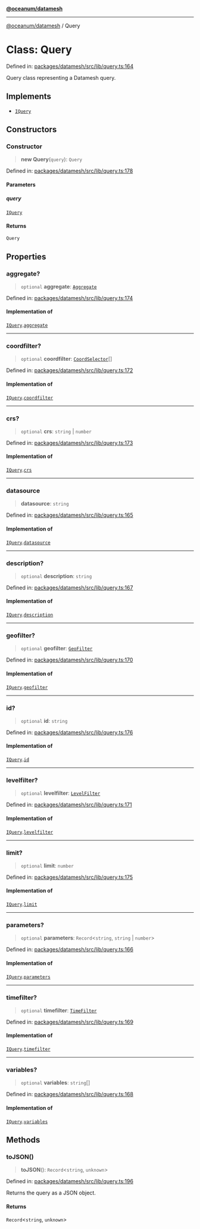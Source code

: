 [**@oceanum/datamesh**](../README.md)

***

[@oceanum/datamesh](../README.md) / Query

# Class: Query

Defined in: [packages/datamesh/src/lib/query.ts:164](https://github.com/oceanum-io/oceanum-js/blob/de54745f7642df8f064f1c2211b399c4854806ac/packages/datamesh/src/lib/query.ts#L164)

Query class representing a Datamesh query.

## Implements

- [`IQuery`](../interfaces/IQuery.md)

## Constructors

### Constructor

> **new Query**(`query`): `Query`

Defined in: [packages/datamesh/src/lib/query.ts:178](https://github.com/oceanum-io/oceanum-js/blob/de54745f7642df8f064f1c2211b399c4854806ac/packages/datamesh/src/lib/query.ts#L178)

#### Parameters

##### query

[`IQuery`](../interfaces/IQuery.md)

#### Returns

`Query`

## Properties

### aggregate?

> `optional` **aggregate**: [`Aggregate`](../type-aliases/Aggregate.md)

Defined in: [packages/datamesh/src/lib/query.ts:174](https://github.com/oceanum-io/oceanum-js/blob/de54745f7642df8f064f1c2211b399c4854806ac/packages/datamesh/src/lib/query.ts#L174)

#### Implementation of

[`IQuery`](../interfaces/IQuery.md).[`aggregate`](../interfaces/IQuery.md#aggregate)

***

### coordfilter?

> `optional` **coordfilter**: [`CoordSelector`](../type-aliases/CoordSelector.md)[]

Defined in: [packages/datamesh/src/lib/query.ts:172](https://github.com/oceanum-io/oceanum-js/blob/de54745f7642df8f064f1c2211b399c4854806ac/packages/datamesh/src/lib/query.ts#L172)

#### Implementation of

[`IQuery`](../interfaces/IQuery.md).[`coordfilter`](../interfaces/IQuery.md#coordfilter)

***

### crs?

> `optional` **crs**: `string` \| `number`

Defined in: [packages/datamesh/src/lib/query.ts:173](https://github.com/oceanum-io/oceanum-js/blob/de54745f7642df8f064f1c2211b399c4854806ac/packages/datamesh/src/lib/query.ts#L173)

#### Implementation of

[`IQuery`](../interfaces/IQuery.md).[`crs`](../interfaces/IQuery.md#crs)

***

### datasource

> **datasource**: `string`

Defined in: [packages/datamesh/src/lib/query.ts:165](https://github.com/oceanum-io/oceanum-js/blob/de54745f7642df8f064f1c2211b399c4854806ac/packages/datamesh/src/lib/query.ts#L165)

#### Implementation of

[`IQuery`](../interfaces/IQuery.md).[`datasource`](../interfaces/IQuery.md#datasource)

***

### description?

> `optional` **description**: `string`

Defined in: [packages/datamesh/src/lib/query.ts:167](https://github.com/oceanum-io/oceanum-js/blob/de54745f7642df8f064f1c2211b399c4854806ac/packages/datamesh/src/lib/query.ts#L167)

#### Implementation of

[`IQuery`](../interfaces/IQuery.md).[`description`](../interfaces/IQuery.md#description)

***

### geofilter?

> `optional` **geofilter**: [`GeoFilter`](../type-aliases/GeoFilter.md)

Defined in: [packages/datamesh/src/lib/query.ts:170](https://github.com/oceanum-io/oceanum-js/blob/de54745f7642df8f064f1c2211b399c4854806ac/packages/datamesh/src/lib/query.ts#L170)

#### Implementation of

[`IQuery`](../interfaces/IQuery.md).[`geofilter`](../interfaces/IQuery.md#geofilter)

***

### id?

> `optional` **id**: `string`

Defined in: [packages/datamesh/src/lib/query.ts:176](https://github.com/oceanum-io/oceanum-js/blob/de54745f7642df8f064f1c2211b399c4854806ac/packages/datamesh/src/lib/query.ts#L176)

#### Implementation of

[`IQuery`](../interfaces/IQuery.md).[`id`](../interfaces/IQuery.md#id)

***

### levelfilter?

> `optional` **levelfilter**: [`LevelFilter`](../type-aliases/LevelFilter.md)

Defined in: [packages/datamesh/src/lib/query.ts:171](https://github.com/oceanum-io/oceanum-js/blob/de54745f7642df8f064f1c2211b399c4854806ac/packages/datamesh/src/lib/query.ts#L171)

#### Implementation of

[`IQuery`](../interfaces/IQuery.md).[`levelfilter`](../interfaces/IQuery.md#levelfilter)

***

### limit?

> `optional` **limit**: `number`

Defined in: [packages/datamesh/src/lib/query.ts:175](https://github.com/oceanum-io/oceanum-js/blob/de54745f7642df8f064f1c2211b399c4854806ac/packages/datamesh/src/lib/query.ts#L175)

#### Implementation of

[`IQuery`](../interfaces/IQuery.md).[`limit`](../interfaces/IQuery.md#limit)

***

### parameters?

> `optional` **parameters**: `Record`\<`string`, `string` \| `number`\>

Defined in: [packages/datamesh/src/lib/query.ts:166](https://github.com/oceanum-io/oceanum-js/blob/de54745f7642df8f064f1c2211b399c4854806ac/packages/datamesh/src/lib/query.ts#L166)

#### Implementation of

[`IQuery`](../interfaces/IQuery.md).[`parameters`](../interfaces/IQuery.md#parameters)

***

### timefilter?

> `optional` **timefilter**: [`TimeFilter`](../type-aliases/TimeFilter.md)

Defined in: [packages/datamesh/src/lib/query.ts:169](https://github.com/oceanum-io/oceanum-js/blob/de54745f7642df8f064f1c2211b399c4854806ac/packages/datamesh/src/lib/query.ts#L169)

#### Implementation of

[`IQuery`](../interfaces/IQuery.md).[`timefilter`](../interfaces/IQuery.md#timefilter)

***

### variables?

> `optional` **variables**: `string`[]

Defined in: [packages/datamesh/src/lib/query.ts:168](https://github.com/oceanum-io/oceanum-js/blob/de54745f7642df8f064f1c2211b399c4854806ac/packages/datamesh/src/lib/query.ts#L168)

#### Implementation of

[`IQuery`](../interfaces/IQuery.md).[`variables`](../interfaces/IQuery.md#variables)

## Methods

### toJSON()

> **toJSON**(): `Record`\<`string`, `unknown`\>

Defined in: [packages/datamesh/src/lib/query.ts:196](https://github.com/oceanum-io/oceanum-js/blob/de54745f7642df8f064f1c2211b399c4854806ac/packages/datamesh/src/lib/query.ts#L196)

Returns the query as a JSON object.

#### Returns

`Record`\<`string`, `unknown`\>
